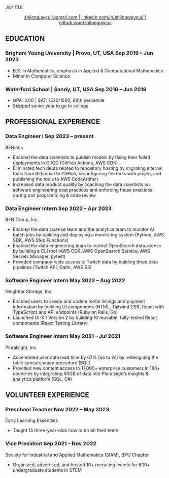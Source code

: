 <link rel="stylesheet" type="text/css" href="resume.css">

<span class="name">JAY CUI</span>

<p style="text-align: center;">
    <a href="mailto:shilongjaycui@gmail.com">
        shilongjaycui@gmail.com
    </a>
    |
    <a href="https://www.linkedin.com/in/shilongjaycui/">
        linkedin.com/in/shilongjaycui/
    </a>
    |
    <a href="https://github.com/shilongjaycui">
        github.com/shilongjaycui
    </a>
</p>

## EDUCATION

### Brigham Young University | <location> Provo, UT, USA </location> <time> Sep 2019 – Jun 2023 </time>

- B.S. in Mathematics, emphasis in Applied & Computational Mathematics
- Minor in Computer Science

### Waterford School | <location> Sandy, UT, USA </location> <time> Sep 2016 – Jun 2019 </time>

- GPA: 4.00 | SAT: 1530/1600, 99th percentile
- Skipped senior year to go to college

## PROFESSIONAL EXPERIENCE

### Data Engineer I <time> Sep 2023 – present </time>

<location> BENlabs </location>

- Enabled the data scientists to publish models by fixing their failed deployments in CI/CD (GitHub Actions, AWS CDK)
- Eliminated tech debts related to repository hosting by migrating internal tools from Bitbucket to GitHub, reconfiguring the tools with projen, and publishing the tools to AWS CodeArtifact
- Increased data product quality by coaching the data scientists on software engineering best practices and enforcing those practices during pair programming & code review

### Data Engineer Intern <time> Sep 2022 – Apr 2023 </time>

<location> BEN Group, Inc. </location>

- Enabled the data science team and the analytics team to monitor AI batch jobs by building and deploying a monitoring system (Python, AWS SDK, AWS Step Functions)
- Enabled the data engineering team to control OpenSearch data access by building a CLI tool (AWS CDK, AWS OpenSearch Service, AWS Secrets Manager, pytest)
- Provided company-wide access to Twitch data by building three data pipelines (Twitch API, Gathr, AWS S3)

### Software Engineer Intern <time> May 2022 – Aug 2022 </time>

<location> Neighbor Storage, Inc. </location>

- Enabled users to create and update rental listings and  payment information by building UI components (HTML, Tailwind CSS, React with TypeScript) and API endpoints (Ruby on Rails, Go)
- Launched UI-Kit Version 2 by building 10 reusable, fully-tested React components (React Testing Library)

### Software Engineer Intern <time> May 2021 – Jul 2021 </time>

<location> Pluralsight, Inc. </location>

- Accelerated user data load time by 67% (6s to 2s) by redesigning the table concatenation procedure (SQL)
- Provided new content access to 17,000+ enterprise customers in 180+ countries by integrating 50GB of data into Pluralsight’s insights & analytics platform (SQL, C#)

## VOLUNTEER EXPERIENCE

### Preschool Teacher <time> Nov 2022 – May 2023 </time>

<location> Early Learning Essentials </location>

- Taught 15 three-year-olds how to brush their teeth

### Vice President <time> Sep 2021 - Nov 2022 </time>

<location> Society for Industrial and Applied Mathematics (SIAM), BYU Chapter </location>

- Organized, advertised, and hosted 10+ recruiting events for 600+ undergraduate students in STEM